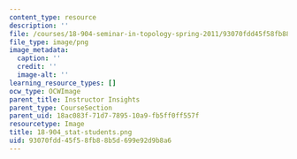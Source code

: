 ```yaml
---
content_type: resource
description: ''
file: /courses/18-904-seminar-in-topology-spring-2011/93070fdd45f58fb88b5d699e92d9b8a6_18-904_stat-students.png
file_type: image/png
image_metadata:
  caption: ''
  credit: ''
  image-alt: ''
learning_resource_types: []
ocw_type: OCWImage
parent_title: Instructor Insights
parent_type: CourseSection
parent_uid: 18ac083f-71d7-7895-10a9-fb5ff0ff557f
resourcetype: Image
title: 18-904_stat-students.png
uid: 93070fdd-45f5-8fb8-8b5d-699e92d9b8a6
---
```

